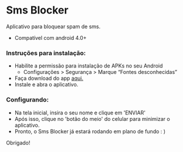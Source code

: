 # Sms Blocker

Aplicativo para bloquear spam de sms.

  - Compatível com android 4.0+

### Instruções para instalação:
* Habilite a permissão para instalação de APKs no seu Android
    * Configurações > Segurança > Marque “Fontes desconhecidas”
* Faça download do app [aqui.](https://drive.google.com/uc?export=download&id=0B7pOPqyhZ2Qmc3NxWEs2ekxzUGs)
* Instale e abra o aplicativo.

### Configurando:
* Na tela inicial, insira o seu nome e clique em 'ENVIAR'
* Após isso, clique no 'botão do meio' do celular para minimizar o aplicativo.
* Pronto, o Sms Blocker já estará rodando em plano de fundo : )

Obrigado!